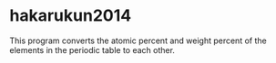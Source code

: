 # hakarukun2014
This program converts the atomic percent and weight percent of the elements in the periodic table to each other.
